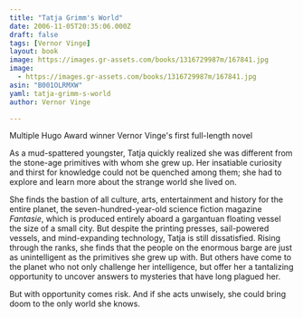 ```yaml
---
title: "Tatja Grimm's World"
date: 2006-11-05T20:35:06.000Z
draft: false
tags: [Vernor Vinge]
layout: book
image: https://images.gr-assets.com/books/1316729987m/167841.jpg
image: 
  - https://images.gr-assets.com/books/1316729987m/167841.jpg
asin: "B001OLRMXW"
yaml: tatja-grimm-s-world
author: Vernor Vinge

---
```


Multiple Hugo Award winner Vernor Vinge's first full-length novel  
  
As a mud-spattered youngster, Tatja quickly realized she was different from the stone-age primitives with whom she grew up. Her insatiable curiosity and thirst for knowledge could not be quenched among them; she had to explore and learn more about the strange world she lived on.  
  
She finds the bastion of all culture, arts, entertainment and history for the entire planet, the seven-hundred-year-old science fiction magazine *Fantasie*, which is produced entirely aboard a gargantuan floating vessel the size of a small city. But despite the printing presses, sail-powered vessels, and mind-expanding technology, Tatja is still dissatisfied. Rising through the ranks, she finds that the people on the enormous barge are just as unintelligent as the primitives she grew up with. But others have come to the planet who not only challenge her intelligence, but offer her a tantalizing opportunity to uncover answers to mysteries that have long plagued her.  
  
But with opportunity comes risk. And if she acts unwisely, she could bring doom to the only world she knows.